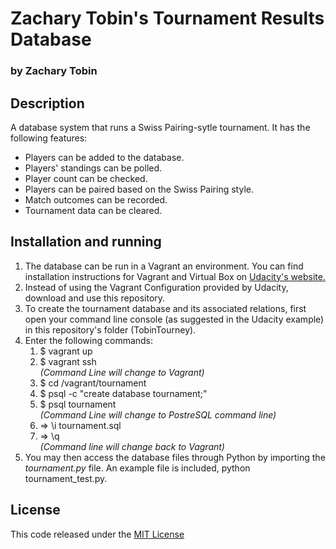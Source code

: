 # Zachary Tobin's Tournament Results Database
### by Zachary Tobin

## Description
A database system that runs a Swiss Pairing-sytle tournament.
It has the following features:
* Players can be added to the database.
* Players' standings can be polled.
* Player count can be checked.
* Players can be paired based on the Swiss Pairing style.
* Match outcomes can be recorded.
* Tournament data can be cleared.

## Installation and running
1. The database can be run in a Vagrant an environment. You can find installation instructions for Vagrant and Virtual Box on [Udacity's website.](https://classroom.udacity.com/nanodegrees/nd004/parts/af045689-1d81-46e7-8a3b-ad05de1142ce/modules/353202897075460/lessons/3423258756/concepts/14c72fe3-e3fe-4959-9c4b-467cf5b7c3a0)
2. Instead of using the Vagrant Configuration provided by Udacity, download and use this repository.
3. To create the tournament database and its associated relations, first open your command line console (as suggested in the Udacity example) in this repository's folder (TobinTourney).
4. Enter the following commands:
    1. $ vagrant up
    2. $ vagrant ssh  
         *(Command Line will change to Vagrant)*
    3. $ cd /vagrant/tournament
    4. $ psql -c "create database tournament;"
    5. $ psql tournament  
         *(Command Line will change to PostreSQL command line)*
    6. => \i tournament.sql 
    7. => \q  
         *(Command line will change back to Vagrant)*
5. You may then access the database files through Python by importing the *tournament.py* file. 
    An example file is included, python tournament_test.py.


## License
This code released under the [MIT License](https://choosealicense.com/licenses/mit)
